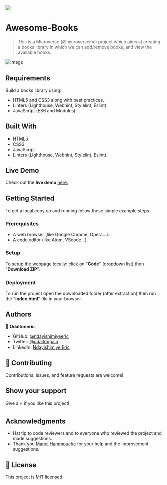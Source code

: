 ![](https://img.shields.io/badge/Microverse-blueviolet)

# Awesome-Books

> This is a Microverse (@microverseinc) project which aims at creating a books library in which we can add/remove books, and view the available books.

![image](https://user-images.githubusercontent.com/50721479/164257872-561cb6b7-5ac1-4db3-a26a-d0643534a347.png)

## Requirements

Build a books library using:

- HTML5 and CSS3 along with best practices.
- Linters (Lighthouse, Webhint, Stylelint, Eslint).
- JavaScript (ES6 and Modules).

## Built With

- HTML5
- CSS3
- JavaScript
- Linters (Lighthouse, Webhint, Stylelint, Eslint)

## Live Demo

Check out the **live demo** [here.](https://ndayishimiyeeric.github.io/awesome-books/)

## Getting Started

To get a local copy up and running follow these simple example steps.

### Prerequisites

- A web browser (like Google Chrome, Opera...).
- A code editor (like Atom, VScode...).

### Setup

To setup the webpage locally: click on "**Code**" (dropdown list) then "**Download ZIP**".

### Deployment

To run the project open the downloaded folder (after extraction) then run the "**index.html**" file in your browser.

## Authors

👤 **Odaltoneric**

- GitHub: [@ndayishimiyeeric](https://github.com/ndayishimiyeeric)
- Twitter: [@odaltongain](https://twitter.com/odaltongain)
- LinkedIn: [Ndayishimiye Eric](https://linkedin.com/in/nderic)

## 🤝 Contributing

Contributions, issues, and feature requests are welcome!

## Show your support

Give a ⭐️ if you like this project!

## Acknowledgments

- Hat tip to code reviewers and to everyone who reviewed the project and made suggestions.
- Thank you [Manel Hammouche](https://github.com/ha-manel) for your help and the improvement suggestions.

## 📝 License

This project is [MIT](./MIT.md) licensed.
